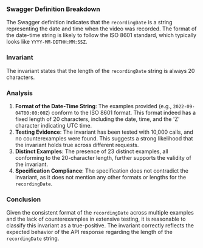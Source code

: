 ### Swagger Definition Breakdown
The Swagger definition indicates that the `recordingDate` is a string representing the date and time when the video was recorded. The format of the date-time string is likely to follow the ISO 8601 standard, which typically looks like `YYYY-MM-DDTHH:MM:SSZ`. 

### Invariant
The invariant states that the length of the `recordingDate` string is always 20 characters. 

### Analysis
1. **Format of the Date-Time String**: The examples provided (e.g., `2022-09-04T00:00:00Z`) conform to the ISO 8601 format. This format indeed has a fixed length of 20 characters, including the date, time, and the 'Z' character indicating UTC time. 
2. **Testing Evidence**: The invariant has been tested with 10,000 calls, and no counterexamples were found. This suggests a strong likelihood that the invariant holds true across different requests. 
3. **Distinct Examples**: The presence of 23 distinct examples, all conforming to the 20-character length, further supports the validity of the invariant. 
4. **Specification Compliance**: The specification does not contradict the invariant, as it does not mention any other formats or lengths for the `recordingDate`. 

### Conclusion
Given the consistent format of the `recordingDate` across multiple examples and the lack of counterexamples in extensive testing, it is reasonable to classify this invariant as a true-positive. The invariant correctly reflects the expected behavior of the API response regarding the length of the `recordingDate` string.
